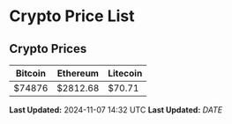 # Crypto Price List

## Crypto Prices
| Bitcoin | Ethereum | Litecoin |
| ------- | -------- | -------- |
| $74876 | $2812.68 | $70.71 |
**Last Updated:** 2024-11-07 14:32 UTC
**Last Updated:** $DATE$
